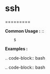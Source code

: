 # ssh
=========



**Common Usage :**  ::

		$ 
		

**Examples :**

.. code-block:: bash


.. code-block:: bash
